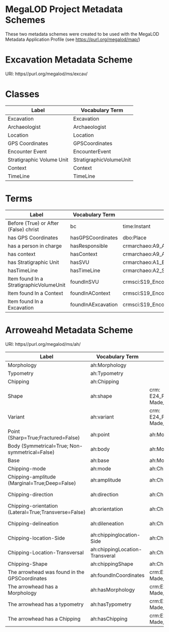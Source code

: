 # MegaLOD Project Metadata Schemes
These two metadata schemes were created to be used with the MegaLOD Metadata Application Profile (see https://purl.org/megalod/map/)

# Excavation Metadata Scheme
URI: https//purl.org/megalod/ms/excav/

# Classes

| Label                                   | Vocabulary Term         | 
|-----------------------------------------|-------------------------|
| Excavation                              | Excavation              |                                        
| Archaeologist                           | Archaeologist           |                                
| Location                                | Location                |                              
| GPS Coordinates                         | GPSCoordinates          |                      
| Encounter Event                         | EncounterEvent          |                                        
| Stratigraphic Volume Unit               | StratigraphicVolumeUnit |                                       
| Context                                 | Context                 |                                       
| TimeLine                                | TimeLine                |                                        


# Terms
| Label                                   | Vocabulary Term         | Domain                             |Range |
|-----------------------------------------|-------------------------|------------------------------------|------|
| Before (True) or After (False) christ   | bc                | time:Instant                             | xsd:boolean                              |
| has GPS Coordinates                     | hasGPSCoordinates | dbo:Place                                | geo:SpatialThing                         |
| has a person in charge                  | hasResponsible       | crmarchaeo:A9_Archaeological_Excavation  | excav:Archaeologist                      |
| has context                             | hasContext           | crmarchaeo:A9_Archaeological_Excavation  | crmarchaeo:A1_Excavation_Processing_Unit |
| has Stratigraphic Unit                  | hasSVU               | crmarchaeo:A1_Excavation_Processing_Unit | crmarchaeo:A2_Stratigraphic_Volume_Unit  |
| hasTimeLine                             | hasTimeLine          | crmarchaeo:A2_Stratigraphic_Volume_Unit  | time:TemporalEntity                      |
| Item found In a StratigraphicVolumeUnit | foundInSVU           | crmsci:S19_Encounter_Event               | crmarchaeo:A2_Stratigraphic_Volume_Unit  |
| Item found In a Context                 | foundInAContext      | crmsci:S19_Encounter_Event               | crmarchaeo:A1_Excavation_Processing_Unit |
| Item found In a Excavation              | foundInAExcavation   | crmsci:S19_Encounter_Event               | crmarchaeo:A9_Archaeological_Excavation  |


# Arroweahd Metadata Scheme
URI: https//purl.org/megalod/ms/ah/

| Label                                                | Vocabulary Term                | Domain                           | Range            | VES                    |
|------------------------------------------------------|--------------------------------|----------------------------------|------------------|------------------------|
| Morphology                                           | ah:Morphology                  |                                  |                  |                        |
| Typometry                                            | ah:Typometry                   |                                  |                  |                        |
| Chipping                                             | ah:Chipping                    |                                  |                  |                        |
| Shape                                                | ah:shape                       | crm: E24_Physical_Man-Made_Thing | xsd:anyURI       | ah-shape               |
| Variant                                              | ah:variant                     | crm: E24_Physical_Man-Made_Thing | xsd:anyURI       | ah-variant             |
| Point (Sharp=True;Fractured=False)                                               | ah:point                       | ah:Morphology                    | xsd:boolean      |                        |
| Body (Symmetrical=True; Non-symmetrical=False)                                                | ah:body                        | ah:Morphology                    | xsd:boolean      |                        |
| Base                                                 | ah:base                        | ah:Morphology                    | xsd:anyURI       | ah-base                |
| Chipping-mode                                        | ah:mode                        | ah:Chipping                      | xsd:anyURI       | ah-chippingMode        |
| Chipping-amplitude (Marginal=True;Deep=False)        | ah:amplitude                   | ah:Chipping                      | xsd:boolean      |                        |
| Chipping-direction                                   | ah:direction                   | ah:Chipping                      | xsd:anyURI       | ah-chippingDirection   |
| Chipping-orientation (Lateral=True;Transverse=False) | ah:orientation                 | ah:Chipping                      | xsd:boolean      |                       |
| Chipping-delineation                                 | ah:dileneation                 | ah:Chipping                      | xsd:anyURI       | ah-chippingDelineation |
| Chipping-location-Side                               | ah:chippinglocation-Side       | ah:Chipping                      | xsd:anyURI       | ah-chippingLocation    |
| Chipping-Location-Transversal                        | ah:chippingLocation-Transveral | ah:Chipping                      | xsd:anyURI       | ah-chippingLocation    |
| Chipping-Shape                                       | ah:chippingShape               | ah:Chipping                      | xsd:anyURI       | ah-chippingShape       |
| The arrowhead was found in the GPSCoordinates        | ah:foundInCoordinates          | crm:E24_Physical_Man-Made_Thing  | geo:SpatialThing |                        |
| The arrowhead has a Morphology                       | ah:hasMorphology               | crm:E24_Physical_Man-Made_Thing  | ah:Morphology    |                        |
| The arrowhead has a typometry                        | ah:hasTypometry                | crm:E24_Physical_Man-Made_Thing  | ah:Typometry     |                        |
| The arrowhead has a Chipping                         | ah:hasChipping                 | crm:E24_Physical_Man-Made_Thing  | ah:Chipping      | |


